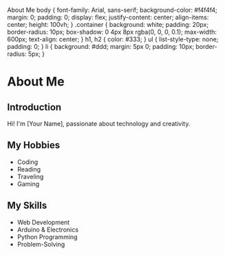   About Me body { font-family: Arial, sans-serif; background-color: #f4f4f4; margin: 0; padding: 0; display: flex; justify-content: center; align-items: center; height: 100vh; } .container { background: white; padding: 20px; border-radius: 10px; box-shadow: 0 4px 8px rgba(0, 0, 0, 0.1); max-width: 600px; text-align: center; } h1, h2 { color: #333; } ul { list-style-type: none; padding: 0; } li { background: #ddd; margin: 5px 0; padding: 10px; border-radius: 5px; }

About Me
========

Introduction
------------

Hi! I'm \[Your Name\], passionate about technology and creativity.

My Hobbies
----------

*   Coding
*   Reading
*   Traveling
*   Gaming

My Skills
---------

*   Web Development
*   Arduino & Electronics
*   Python Programming
*   Problem-Solving
